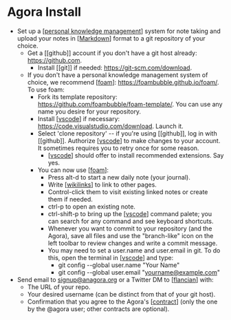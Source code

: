 # Agora Install

- Set up a [[personal knowledge management]] system for note taking and upload your notes in [[Markdown]] format to a git repository of your choice.
  - Get a [[github]] account if you don't have a git host already: <https://github.com>.
    - Install [[git]] if needed: <https://git-scm.com/download>.
  - If you don't have a personal knowledge management system of choice, we recommend [[foam]]: <https://foambubble.github.io/foam/>. To use foam: 
    - Fork its template repository: <https://github.com/foambubble/foam-template/>. You can use any name you desire for your repository.
    - Install [[vscode]] if necessary: <https://code.visualstudio.com/download>. Launch it.
    - Select 'clone repository' -- if you're using [[github]], log in with [[github]]. Authorize [[vscode]] to make changes to your account. It sometimes requires you to retry once for some reason.
      - [[vscode]] should offer to install recommended extensions. Say yes.
    - You can now use [[foam]]:
      - Press alt-d to start a new daily note (your journal). 
      - Write [[wikilinks]] to link to other pages. 
      - Control-click them to visit existing linked notes or create them if needed.
      - ctrl-p to open an existing note.
      - ctrl-shift-p to bring up the [[vscode]] command palete; you can search for any command and see keyboard shortcuts.
      - Whenever you want to commit to your repository (and the Agora), save all files and use the "branch-like" icon on the left toolbar to review changes and write a commit message.
      - You may need to set a user.name and user.email in git. To do this, open the terminal in [[vscode]] and type:
        - git config --global user.name "Your Name"
        - git config --global user.email "yourname@example.com"
- Send email to signup@anagora.org or a Twitter DM to [[flancian]] with:
  - The URL of your repo.
  - Your desired username (can be distinct from that of your git host).
  - Confirmation that you agree to the Agora's [[contract]] (only the one by the @agora user; other contracts are optional).


[//begin]: # "Autogenerated link references for markdown compatibility"
[personal knowledge management]: personal-knowledge-management "Personal Knowledge Management"
[Markdown]: markdown "Markdown"
[foam]: foam "Foam"
[vscode]: vscode "Vscode"
[wikilinks]: wikilinks "Wikilinks"
[flancian]: flancian "Flancian"
[contract]: contract "CONTRACT"
[//end]: # "Autogenerated link references"